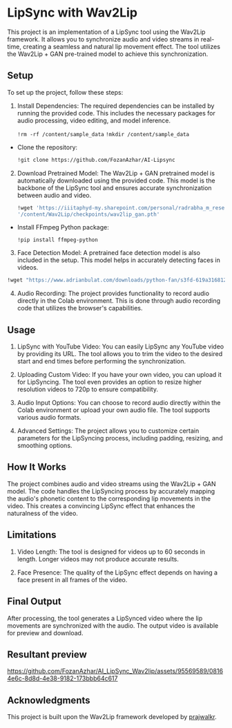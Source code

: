 # LipSync with Wav2Lip

This project is an implementation of a LipSync tool using the Wav2Lip framework. It allows you to synchronize audio and video streams in real-time, creating a seamless and natural lip movement effect. The tool utilizes the Wav2Lip + GAN pre-trained model to achieve this synchronization.

## Setup

To set up the project, follow these steps:

1. Install Dependencies: The required dependencies can be installed by running the provided code. This includes the necessary packages for audio processing, video editing, and model inference.

   `!rm -rf /content/sample_data`
   `!mkdir /content/sample_data`

- Clone the repository:

   ```bash
   !git clone https://github.com/FozanAzhar/AI-Lipsync
   ```

2. Download Pretrained Model: The Wav2Lip + GAN pretrained model is automatically downloaded using the provided code. This model is the backbone of the LipSync tool and ensures accurate synchronization between audio and video.

     ``` bash
     !wget 'https://iiitaphyd-my.sharepoint.com/personal/radrabha_m_research_iiit_ac_in/_layouts/15/download.aspx?share=EdjI7bZlgApMqsVoEUUXpLsBxqXbn5z8VTmoxp55YNDcIA' -O 
     '/content/Wav2Lip/checkpoints/wav2lip_gan.pth'
      ```

- Install FFmpeg Python package:

   ``` !pip install ffmpeg-python ```

3. Face Detection Model: A pretrained face detection model is also included in the setup. This model helps in accurately detecting faces in videos.

  ```bash
  !wget "https://www.adrianbulat.com/downloads/python-fan/s3fd-619a316812.pth" -O "/content/Wav2Lip/face_detection/detection/sfd/s3fd.pth"
  ```

4. Audio Recording: The project provides functionality to record audio directly in the Colab environment. This is done through audio recording code that utilizes the browser's capabilities.

## Usage

1. LipSync with YouTube Video: You can easily LipSync any YouTube video by providing its URL. The tool allows you to trim the video to the desired start and end times before performing the synchronization.

2. Uploading Custom Video: If you have your own video, you can upload it for LipSyncing. The tool even provides an option to resize higher resolution videos to 720p to ensure compatibility.

3. Audio Input Options: You can choose to record audio directly within the Colab environment or upload your own audio file. The tool supports various audio formats.

4. Advanced Settings: The project allows you to customize certain parameters for the LipSyncing process, including padding, resizing, and smoothing options.

## How It Works

The project combines audio and video streams using the Wav2Lip + GAN model. The code handles the LipSyncing process by accurately mapping the audio's phonetic content to the corresponding lip movements in the video. This creates a convincing LipSync effect that enhances the naturalness of the video.

## Limitations

1. Video Length: The tool is designed for videos up to 60 seconds in length. Longer videos may not produce accurate results.

2. Face Presence: The quality of the LipSync effect depends on having a face present in all frames of the video.

## Final Output

After processing, the tool generates a LipSynced video where the lip movements are synchronized with the audio. The output video is available for preview and download.

## Resultant preview 



https://github.com/FozanAzhar/AI_LipSync_Wav2lip/assets/95569589/08164e6c-8d8d-4e38-9182-173bbb64c617

## Acknowledgments
This project is built upon the Wav2Lip framework developed by [prajwalkr](https://github.com/Rudrabha/Wav2Lip).
